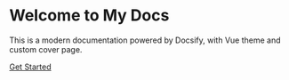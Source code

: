 <div class="cover-container">
  <h1>Welcome to My Docs</h1>
  <p>This is a modern documentation powered by Docsify, with Vue theme and custom cover page.</p>
  <a href="#/README" class="cover-button">Get Started</a>
</div>
